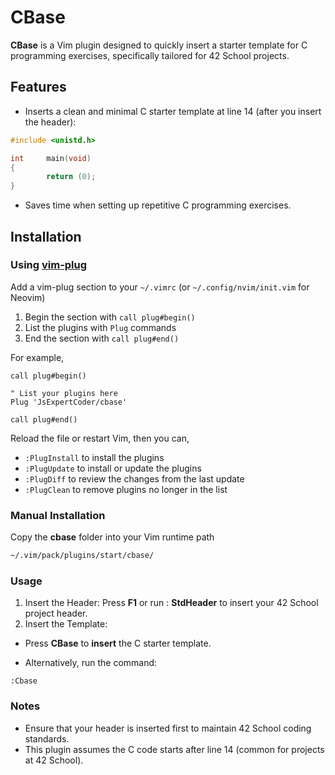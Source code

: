 # CBase

**CBase** is a Vim plugin designed to quickly insert a starter template for C programming exercises, specifically tailored for 42 School projects.

## Features
- Inserts a clean and minimal C starter template at line 14 (after you insert the header):
```c
#include <unistd.h>

int     main(void)
{
        return (0);
}
```
- Saves time when setting up repetitive C programming exercises.

## Installation

### Using [vim-plug](https://github.com/junegunn/vim-plug)

Add a vim-plug section to your `~/.vimrc` (or `~/.config/nvim/init.vim` for Neovim)

1. Begin the section with `call plug#begin()`
1. List the plugins with `Plug` commands
1. End the section with `call plug#end()`

For example,

```vim
call plug#begin()

" List your plugins here
Plug 'JsExpertCoder/cbase'

call plug#end()
```

Reload the file or restart Vim, then you can,

* `:PlugInstall` to install the plugins
* `:PlugUpdate` to install or update the plugins
* `:PlugDiff` to review the changes from the last update
* `:PlugClean` to remove plugins no longer in the list

### Manual Installation

Copy the **cbase** folder into your Vim runtime path

```bash
~/.vim/pack/plugins/start/cbase/
```
### Usage

1. Insert the Header:
 Press **F1** or run : **StdHeader** to insert your 42 School project header.
2. Insert the Template:

- Press **CBase** to **insert** the C starter template.

- Alternatively, run the command:
```vim
:Cbase
```
### Notes
- Ensure that your header is inserted first to maintain 42 School coding standards.
- This plugin assumes the C code starts after line 14 (common for projects at 42 School).
